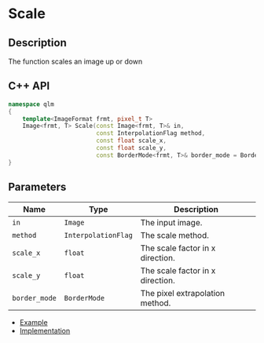 # Scale

## Description
The function scales an image up or down

## C++ API
```c++
namespace qlm
{
	template<ImageFormat frmt, pixel_t T>
	Image<frmt, T> Scale(const Image<frmt, T>& in,
						 const InterpolationFlag method,
		                 const float scale_x, 
		                 const float scale_y,
						 const BorderMode<frmt, T>& border_mode = BorderMode<frmt, T>{});
}
```

## Parameters

| Name           | Type               | Description                      |
|----------------|--------------------|----------------------------------|
| `in`           | `Image`            | The input image.                 |
| `method`       | `InterpolationFlag`| The scale method.                |
| `scale_x`      | `float`            | The scale factor in x direction. |
| `scale_y`      | `float`            | The scale factor in x direction. |
| `border_mode`  | `BorderMode`       | The pixel extrapolation method.  |

* [Example](../../../Examples/Scale)
* [Implementation](../../../../code/Scale/Scale.cpp)
